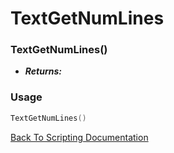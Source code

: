 # TextGetNumLines

### TextGetNumLines()
- ***Returns:*** 

### Usage

```Lua
TextGetNumLines()
```


[Back To Scripting Documentation](../README.md)
